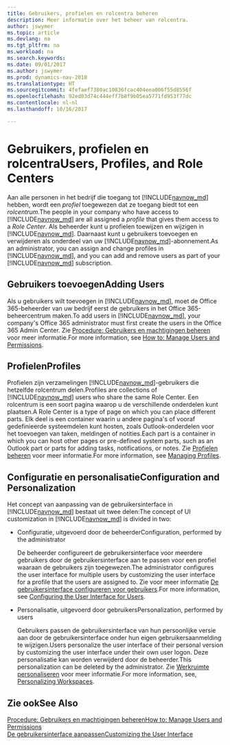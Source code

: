 ```yaml
---
title: Gebruikers, profielen en rolcentra beheren
description: Meer informatie over het beheer van rolcentra.
author: jswymer
ms.topic: article
ms.devlang: na
ms.tgt_pltfrm: na
ms.workload: na
ms.search.keywords: 
ms.date: 09/01/2017
ms.author: jswymer
ms.prod: dynamics-nav-2018
ms.translationtype: HT
ms.sourcegitcommit: 4fefaef7380ac10836fcac404eea006f55d8556f
ms.openlocfilehash: 92ed03d74c444eff7b8f9b05ea5771fd953f77dc
ms.contentlocale: nl-nl
ms.lasthandoff: 10/16/2017

---
```

# <a name="users-profiles-and-role-centers"></a><span data-ttu-id="e5c9e-103">Gebruikers, profielen en rolcentra</span><span class="sxs-lookup"><span data-stu-id="e5c9e-103">Users, Profiles, and Role Centers</span></span>
<span data-ttu-id="e5c9e-104">Aan alle personen in het bedrijf die toegang tot [!INCLUDE[navnow_md](includes/navnow_md.md)] hebben, wordt een *profiel* toegewezen dat ze toegang biedt tot een *rolcentrum*.</span><span class="sxs-lookup"><span data-stu-id="e5c9e-104">The people in your company who have access to [!INCLUDE[navnow_md](includes/navnow_md.md)] are all assigned a *profile* that gives them access to a *Role Center*.</span></span> <span data-ttu-id="e5c9e-105">Als beheerder kunt u profielen toewijzen en wijzigen in [!INCLUDE[navnow_md](includes/navnow_md.md)]. Daarnaast kunt u gebruikers toevoegen en verwijderen als onderdeel van uw [!INCLUDE[navnow_md](includes/navnow_md.md)]-abonnement.</span><span class="sxs-lookup"><span data-stu-id="e5c9e-105">As an administrator, you can assign and change profiles in [!INCLUDE[navnow_md](includes/navnow_md.md)], and you can add and remove users as part of your [!INCLUDE[navnow_md](includes/navnow_md.md)] subscription.</span></span>  

## <a name="adding-users"></a><span data-ttu-id="e5c9e-106">Gebruikers toevoegen</span><span class="sxs-lookup"><span data-stu-id="e5c9e-106">Adding Users</span></span>
<span data-ttu-id="e5c9e-107">Als u gebruikers wilt toevoegen in [!INCLUDE[navnow_md](includes/navnow_md.md)], moet de Office 365-beheerder van uw bedrijf eerst de gebruikers in het Office 365-beheercentrum maken.</span><span class="sxs-lookup"><span data-stu-id="e5c9e-107">To add users in [!INCLUDE[navnow_md](includes/navnow_md.md)], your company's Office 365 administrator must first create the users in the Office 365 Admin Center.</span></span> <span data-ttu-id="e5c9e-108">Zie [Procedure: Gebruikers en machtigingen beheren](ui-how-users-permissions.md) voor meer informatie.</span><span class="sxs-lookup"><span data-stu-id="e5c9e-108">For more information, see [How to: Manage Users and Permissions](ui-how-users-permissions.md).</span></span>  

## <a name="profiles"></a><span data-ttu-id="e5c9e-109">Profielen</span><span class="sxs-lookup"><span data-stu-id="e5c9e-109">Profiles</span></span>
<span data-ttu-id="e5c9e-110">Profielen zijn verzamelingen [!INCLUDE[navnow_md](includes/navnow_md.md)]-gebruikers die hetzelfde rolcentrum delen.</span><span class="sxs-lookup"><span data-stu-id="e5c9e-110">Profiles are collections of [!INCLUDE[navnow_md](includes/navnow_md.md)] users who share the same Role Center.</span></span> <span data-ttu-id="e5c9e-111">Een rolcentrum is een soort pagina waarop u de verschillende onderdelen kunt plaatsen.</span><span class="sxs-lookup"><span data-stu-id="e5c9e-111">A Role Center is a type of page on which you can place different parts.</span></span> <span data-ttu-id="e5c9e-112">Elk deel is een container waarin u andere pagina's of vooraf gedefinieerde systeemdelen kunt hosten, zoals Outlook-onderdelen voor het toevoegen van taken, meldingen of notities.</span><span class="sxs-lookup"><span data-stu-id="e5c9e-112">Each part is a container in which you can host other pages or pre-defined system parts, such as an Outlook part or parts for adding tasks, notifications, or notes.</span></span> <span data-ttu-id="e5c9e-113">Zie [Profielen beheren](admin-profiles.md) voor meer informatie.</span><span class="sxs-lookup"><span data-stu-id="e5c9e-113">For more information, see [Managing Profiles](admin-profiles.md).</span></span>

## <a name="configuration-and-personalization"></a><span data-ttu-id="e5c9e-114">Configuratie en personalisatie</span><span class="sxs-lookup"><span data-stu-id="e5c9e-114">Configuration and Personalization</span></span>
<span data-ttu-id="e5c9e-115">Het concept van aanpassing van de gebruikersinterface in [!INCLUDE[navnow_md](includes/navnow_md.md)] bestaat uit twee delen:</span><span class="sxs-lookup"><span data-stu-id="e5c9e-115">The concept of UI customization in [!INCLUDE[navnow_md](includes/navnow_md.md)] is divided in two:</span></span>  

-   <span data-ttu-id="e5c9e-116">Configuratie, uitgevoerd door de beheerder</span><span class="sxs-lookup"><span data-stu-id="e5c9e-116">Configuration, performed by the administrator</span></span>  

    <span data-ttu-id="e5c9e-117">De beheerder configureert de gebruikersinterface voor meerdere gebruikers door de gebruikersinterface aan te passen voor een profiel waaraan de gebruikers zijn toegewezen.</span><span class="sxs-lookup"><span data-stu-id="e5c9e-117">The administrator configures the user interface for multiple users by customizing the user interface for a profile that the users are assigned to.</span></span> <span data-ttu-id="e5c9e-118">Zie voor meer informatie [De gebruikersinterface configureren voor gebruikers](admin-configure-user-interface.md).</span><span class="sxs-lookup"><span data-stu-id="e5c9e-118">For more information, see [Configuring the User Interface for Users](admin-configure-user-interface.md).</span></span> 

-   <span data-ttu-id="e5c9e-119">Personalisatie, uitgevoerd door gebruikers</span><span class="sxs-lookup"><span data-stu-id="e5c9e-119">Personalization, performed by users</span></span>  

    <span data-ttu-id="e5c9e-120">Gebruikers passen de gebruikersinterface van hun persoonlijke versie aan door de gebruikersinterface onder hun eigen gebruikersaanmelding te wijzigen.</span><span class="sxs-lookup"><span data-stu-id="e5c9e-120">Users personalize the user interface of their personal version by customizing the user interface under their own user logon.</span></span> <span data-ttu-id="e5c9e-121">Deze personalisatie kan worden verwijderd door de beheerder.</span><span class="sxs-lookup"><span data-stu-id="e5c9e-121">This personalization can be deleted by the administrator.</span></span> <span data-ttu-id="e5c9e-122">Zie [Werkruimte personaliseren](ui-personalization-overview.md) voor meer informatie.</span><span class="sxs-lookup"><span data-stu-id="e5c9e-122">For more information, see, [Personalizing Workspaces](ui-personalization-overview.md).</span></span> 

## <a name="see-also"></a><span data-ttu-id="e5c9e-123">Zie ook</span><span class="sxs-lookup"><span data-stu-id="e5c9e-123">See Also</span></span>  
[<span data-ttu-id="e5c9e-124">Procedure: Gebruikers en machtigingen beheren</span><span class="sxs-lookup"><span data-stu-id="e5c9e-124">How to: Manage Users and Permissions</span></span>](ui-how-users-permissions.md)  
[<span data-ttu-id="e5c9e-125">De gebruikersinterface aanpassen</span><span class="sxs-lookup"><span data-stu-id="e5c9e-125">Customizing the User Interface</span></span>](ui-customizing-overview.md)   
<!-- [Security Overview](../Security%20Overview.md)-->

